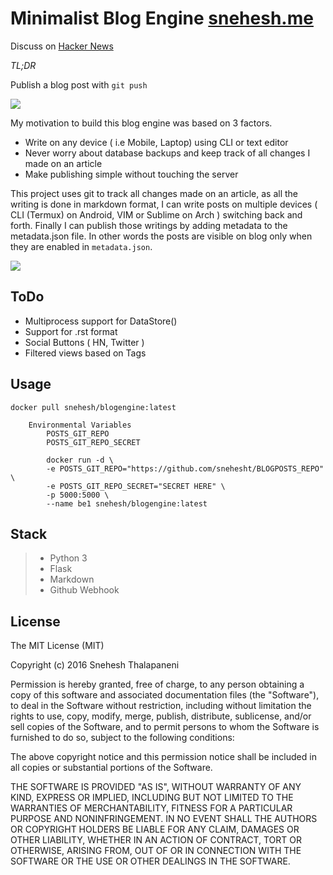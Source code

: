 Minimalist Blog Engine [snehesh.me](https://snehesh.me)
======================
Discuss on [Hacker News](https://news.ycombinator.com/item?id=12244475)

_TL;DR_

Publish a blog post with ` git push `

![](http://i.imgur.com/JKMdO42.gif)

My motivation to build this blog engine was based on 3 factors.
- Write on any device ( i.e Mobile, Laptop) using CLI or text editor
- Never worry about database backups and keep track of all changes I made on an article
- Make publishing simple without touching the server

This project uses git to track all changes made on an article, as all the writing is done in markdown format, I can write posts on multiple devices ( CLI (Termux) on Android, VIM or Sublime on Arch ) switching back and forth. Finally I can publish those writings by adding metadata to the metadata.json file. In other words the posts are visible on blog only when they are enabled in `metadata.json`.


![](https://i.imgur.com/SenXIET.png)



ToDo
----
- Multiprocess support for DataStore()
- Support for .rst format
- Social Buttons ( HN, Twitter )
- Filtered views based on Tags 


Usage
-----
	docker pull snehesh/blogengine:latest
```
	Environmental Variables
		POSTS_GIT_REPO
		POSTS_GIT_REPO_SECRET
```

```
		docker run -d \
		-e POSTS_GIT_REPO="https://github.com/snehesht/BLOGPOSTS_REPO" \
		-e POSTS_GIT_REPO_SECRET="SECRET HERE" \
		-p 5000:5000 \
		--name be1 snehesh/blogengine:latest
```

Stack
-----
> - Python 3
> - Flask
> - Markdown
> - Github Webhook

License
-------

The MIT License (MIT)

Copyright (c) 2016 Snehesh Thalapaneni

Permission is hereby granted, free of charge, to any person obtaining a copy of this software and associated documentation files (the "Software"), to deal in the Software without restriction, including without limitation the rights to use, copy, modify, merge, publish, distribute, sublicense, and/or sell copies of the Software, and to permit persons to whom the Software is furnished to do so, subject to the following conditions:

The above copyright notice and this permission notice shall be included in all copies or substantial portions of the Software.

THE SOFTWARE IS PROVIDED "AS IS", WITHOUT WARRANTY OF ANY KIND, EXPRESS OR IMPLIED, INCLUDING BUT NOT LIMITED TO THE WARRANTIES OF MERCHANTABILITY, FITNESS FOR A PARTICULAR PURPOSE AND NONINFRINGEMENT. IN NO EVENT SHALL THE AUTHORS OR COPYRIGHT HOLDERS BE LIABLE FOR ANY CLAIM, DAMAGES OR OTHER LIABILITY, WHETHER IN AN ACTION OF CONTRACT, TORT OR OTHERWISE, ARISING FROM, OUT OF OR IN CONNECTION WITH THE SOFTWARE OR THE USE OR OTHER DEALINGS IN THE SOFTWARE.
